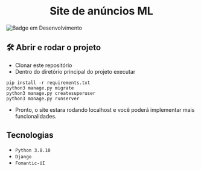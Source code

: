 <h1 align="center">Site de anúncios ML</h1>

![Badge em Desenvolvimento](http://img.shields.io/static/v1?label=STATUS&message=EM%20DESENVOLVIMENTO&color=GREEN&style=for-the-badge)

## 🛠️ Abrir e rodar o projeto
- Clonar este repositório
- Dentro do diretório principal do projeto executar
```
pip install -r requirements.txt
python3 manage.py migrate
python3 manage.py createsuperuser
python3 manage.py runserver
```
- Pronto, o site estara rodando localhost e você poderá implementar mais funcionalidades.
## Tecnologias
- ``Python 3.8.10``
- ``Django``
- ``Fomantic-UI``